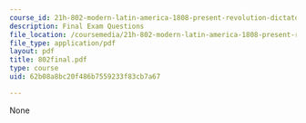 ```yaml
---
course_id: 21h-802-modern-latin-america-1808-present-revolution-dictatorship-democracy-spring-2005
description: Final Exam Questions
file_location: /coursemedia/21h-802-modern-latin-america-1808-present-revolution-dictatorship-democracy-spring-2005/62b08a8bc20f486b7559233f83cb7a67_802final.pdf
file_type: application/pdf
layout: pdf
title: 802final.pdf
type: course
uid: 62b08a8bc20f486b7559233f83cb7a67

---
```

None